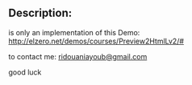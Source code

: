 ## Description:
is only an implementation of this Demo: http://elzero.net/demos/courses/Preview2HtmlLv2/#

to contact me: ridouaniayoub@gmail.com

good luck
